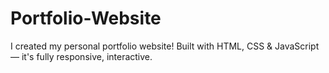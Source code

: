 # Portfolio-Website
I created my personal portfolio website! Built with HTML, CSS &amp; JavaScript — it's fully responsive, interactive.
